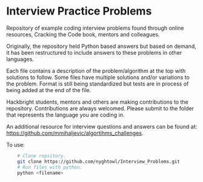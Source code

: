 Interview Practice Problems
==================

Repository of example coding interview problems found through online resources,
Cracking the Code book, mentors and colleagues.

Originally, the repository held  Python based answers but based on demand, it 
has been restructured to include answers to these problems in other languages.

Each file contains a description of the problem/algorithm at the top with
solutions to follow. Some files have multiple solutions and/or variations to
the problem. Format is still being standardized but tests are in process of
being added at the end of the file.

Hackbright students, mentors and others are making contributions to the repository.
Contributions are always welcomed. Please submit to the folder that represents the 
language you are coding in.

An additional resource for interview questions and answers can be found at: 
https://github.com/mmihaljevic/algortihms_challenges.

To use:
```bash
    # Clone repsitory.
    git clone https://github.com/nyghtowl/Interview_Problems.git
    # Run files with python.
    python <filename> 
```
